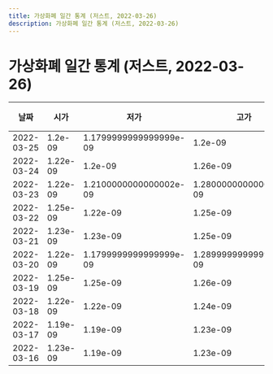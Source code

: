 ```yaml
---
title: 가상화폐 일간 통계 (저스트, 2022-03-26)
description: 가상화폐 일간 통계 (저스트, 2022-03-26)
---
```


가상화폐 일간 통계 (저스트, 2022-03-26)
===

|날짜|시가|저가|고가|종가|비고|
|--|--|--|--|--|--|
|2022-03-25|1.2e-09|1.1799999999999999e-09|1.2e-09|1.1799999999999999e-09|    |
|2022-03-24|1.22e-09|1.2e-09|1.26e-09|1.2e-09|    |
|2022-03-23|1.22e-09|1.2100000000000002e-09|1.2800000000000001e-09|1.2800000000000001e-09|    |
|2022-03-22|1.25e-09|1.22e-09|1.25e-09|1.22e-09|    |
|2022-03-21|1.23e-09|1.23e-09|1.25e-09|1.25e-09|    |
|2022-03-20|1.22e-09|1.1799999999999999e-09|1.2899999999999999e-09|1.24e-09|    |
|2022-03-19|1.25e-09|1.25e-09|1.26e-09|1.25e-09|    |
|2022-03-18|1.22e-09|1.22e-09|1.24e-09|1.23e-09|    |
|2022-03-17|1.19e-09|1.19e-09|1.23e-09|1.22e-09|    |
|2022-03-16|1.23e-09|1.19e-09|1.23e-09|1.19e-09|    |
